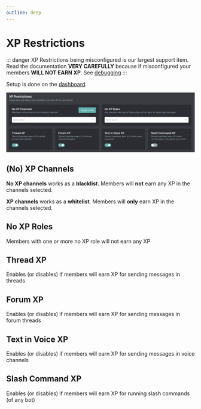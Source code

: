 ```yaml
---
outline: deep
---
```


# XP Restrictions

::: danger
XP Restrictions being misconfigured is our largest support item. Read the documentation **VERY CAREFULLY** because if misconfigured your members **WILL NOT EARN XP**. See [debugging](../debugging)
:::

Setup is done on the [dashboard](../../../core/dashboard).

![XP Restrictions](../../../images/leveling/xp-restrictions.png)

## (No) XP Channels

**No XP channels** works as a **blacklist**. Members will **not** earn any XP in the channels selected.

**XP channels** works as a **whitelist**. Members will **only** earn XP in the channels selected.

## No XP Roles

Members with one or more no XP role will not earn any XP

## Thread XP

Enables (or disables) if members will earn XP for sending messages in threads

## Forum XP

Enables (or disables) if members will earn XP for sending messages in forum threads

## Text in Voice XP

Enables (or disables) if members will earn XP for sending messages in voice channels

## Slash Command XP

Enables (or disables) if members will earn XP for running slash commands (of any bot)
